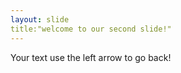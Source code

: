 ```yaml
---
layout: slide 
title:"welcome to our second slide!"
---
```

Your text 
use the left arrow to go back!
